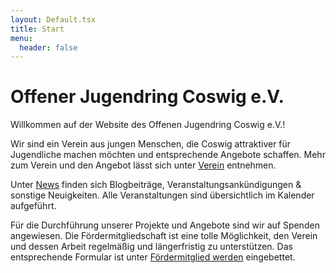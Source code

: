 ```yaml
---
layout: Default.tsx
title: Start
menu:
  header: false
---
```


# Offener Jugendring Coswig e.V.

Willkommen auf der Website des Offenen Jugendring Coswig e.V.!

Wir sind ein Verein aus jungen Menschen, die Coswig attraktiver für Jugendliche machen möchten und entsprechende Angebote schaffen.
Mehr zum Verein und den Angebot lässt sich unter [Verein](/verein) entnehmen.

Unter [News](/news/page/1) finden sich Blogbeiträge, Veranstaltungsankündigungen & sonstige Neuigkeiten. Alle Veranstaltungen sind übersichtlich im Kalender aufgeführt.

Für die Durchführung unserer Projekte und Angebote sind wir auf Spenden angewiesen.
Die Fördermitgliedschaft ist eine tolle Möglichkeit, den Verein und dessen Arbeit regelmäßig und längerfristig zu unterstützen.
Das entsprechende Formular ist unter [Fördermitglied werden](/mitglied-werden) eingebettet.
